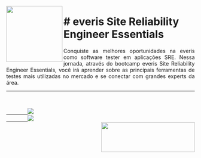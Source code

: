 <p><img src="https://user-images.githubusercontent.com/63436406/127785582-c6dd0121-7d4a-4f8d-83f3-e7c9b3591bce.png" align="left" height="150px" width="150px">
    <h1># everis Site Reliability Engineer Essentials</h1> 
    <p align="justify">Conquiste as melhores oportunidades na everis como software tester em aplicações SRE. Nessa jornada, através do bootcamp everis Site Reliability Engineer Essentials, você irá aprender sobre as principais ferramentas de testes mais utilizadas no mercado e se conectar com grandes experts da área.</p>
</p>      

---

<br>
    <code><a href="https:/discord.com">
        <img src="https://img.shields.io/badge/Léo Albergaria%20-%237289DA.svg?&style=for-the-badge&logo=discord&logoColor=white" /></a></code>
    <code><a href="https://www.linkedin.com/in/adm-leo-albergaria/">
        <img src="https://img.shields.io/badge/linkedin%20-%230077B5.svg?&style=for-the-badge&logo=linkedin&logoColor=white" /></a></code>
<br>     

<a href="https://www.digitalinnovation.one/">
   <img src="https://user-images.githubusercontent.com/63436406/127776292-9ec4809a-1137-4dc8-b493-7de0186fd55c.png" align="right" height="80px" width="250px" ></a>
